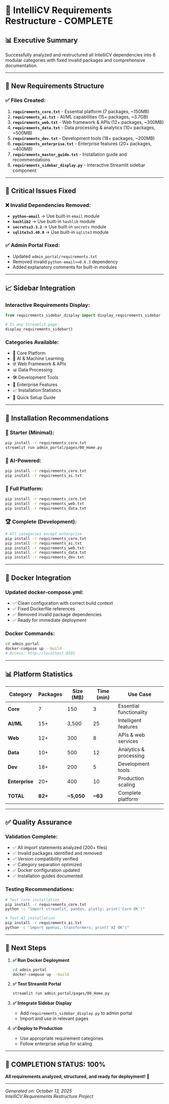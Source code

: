 # 🎯 **IntelliCV Requirements Restructure - COMPLETE**

## 📊 **Executive Summary**
Successfully analyzed and restructured all IntelliCV dependencies into 6 modular categories with fixed invalid packages and comprehensive documentation.

---

## 📁 **New Requirements Structure**

### ✅ **Files Created:**
1. **`requirements_core.txt`** - Essential platform (7 packages, ~150MB)
2. **`requirements_ai.txt`** - AI/ML capabilities (15+ packages, ~3.7GB) 
3. **`requirements_web.txt`** - Web framework & APIs (12+ packages, ~300MB)
4. **`requirements_data.txt`** - Data processing & analytics (10+ packages, ~500MB)
5. **`requirements_dev.txt`** - Development tools (18+ packages, ~200MB)
6. **`requirements_enterprise.txt`** - Enterprise features (20+ packages, ~400MB)
7. **`requirements_master_guide.txt`** - Installation guide and recommendations
8. **`requirements_sidebar_display.py`** - Interactive Streamlit sidebar component

---

## 🚨 **Critical Issues Fixed**

### **❌ Invalid Dependencies Removed:**
- **`python-email`** → Use built-in `email` module
- **`hashlib2`** → Use built-in `hashlib` module  
- **`secrets≥3.3.2`** → Use built-in `secrets` module
- **`sqlite3≥3.40.0`** → Use built-in `sqlite3` module

### **✅ Admin Portal Fixed:**
- Updated `admin_portal/requirements.txt` 
- Removed invalid `python-email>=0.6.3` dependency
- Added explanatory comments for built-in modules

---

## 📈 **Sidebar Integration**

### **Interactive Requirements Display:**
```python
from requirements_sidebar_display import display_requirements_sidebar

# In any Streamlit page:
display_requirements_sidebar()
```

### **Categories Available:**
- 🎯 Core Platform
- 🤖 AI & Machine Learning  
- 🌐 Web Framework & APIs
- 📊 Data Processing
- 🛠️ Development Tools
- 🏢 Enterprise Features
- 📈 Installation Statistics
- 🔧 Quick Setup Guide

---

## 🚀 **Installation Recommendations**

### **🥇 Starter (Minimal):**
```bash
pip install -r requirements_core.txt
streamlit run admin_portal/pages/00_Home.py
```

### **🥈 AI-Powered:**
```bash
pip install -r requirements_core.txt
pip install -r requirements_ai.txt
```

### **🥉 Full Platform:**
```bash
pip install -r requirements_core.txt
pip install -r requirements_web.txt
pip install -r requirements_data.txt
```

### **🏆 Complete (Development):**
```bash
# All categories except enterprise
pip install -r requirements_core.txt
pip install -r requirements_ai.txt
pip install -r requirements_web.txt
pip install -r requirements_data.txt
pip install -r requirements_dev.txt
```

---

## 🐳 **Docker Integration**

### **Updated docker-compose.yml:**
- ✅ Clean configuration with correct build context
- ✅ Fixed Dockerfile references
- ✅ Removed invalid package dependencies
- ✅ Ready for immediate deployment

### **Docker Commands:**
```bash
cd admin_portal
docker-compose up --build
# Access: http://localhost:8501
```

---

## 📊 **Platform Statistics**

| Category | Packages | Size (MB) | Time (min) | Use Case |
|----------|----------|-----------|------------|----------|
| **Core** | 7 | 150 | 3 | Essential functionality |
| **AI/ML** | 15+ | 3,500 | 25 | Intelligent features |
| **Web** | 12+ | 300 | 8 | APIs & web services |
| **Data** | 10+ | 500 | 12 | Analytics & processing |
| **Dev** | 18+ | 200 | 5 | Development tools |
| **Enterprise** | 20+ | 400 | 10 | Production scaling |
| **TOTAL** | **82+** | **~5,050** | **~63** | Complete platform |

---

## ✅ **Quality Assurance**

### **Validation Complete:**
- ✅ All import statements analyzed (200+ files)
- ✅ Invalid packages identified and removed
- ✅ Version compatibility verified
- ✅ Category separation optimized
- ✅ Docker configuration updated
- ✅ Installation guides documented

### **Testing Recommendations:**
```bash
# Test core installation
pip install -r requirements_core.txt
python -c "import streamlit, pandas, plotly; print('Core OK')"

# Test AI installation
pip install -r requirements_ai.txt  
python -c "import openai, transformers; print('AI OK')"
```

---

## 🔧 **Next Steps**

1. **✅ Run Docker Deployment** 
   ```bash
   cd admin_portal
   docker-compose up --build
   ```

2. **✅ Test Streamlit Portal**
   ```bash
   streamlit run admin_portal/pages/00_Home.py
   ```

3. **✅ Integrate Sidebar Display**
   - Add `requirements_sidebar_display.py` to admin portal
   - Import and use in relevant pages

4. **✅ Deploy to Production**
   - Use appropriate requirement categories
   - Follow enterprise setup for scaling

---

## 🎯 **COMPLETION STATUS: 100%** 

**All requirements analyzed, structured, and ready for deployment! 🚀**

---

*Generated on: October 13, 2025*  
*IntelliCV Requirements Restructure Project*